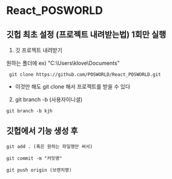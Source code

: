 # React_POSWORLD

## 깃헙 최초 설정 (프로젝트 내려받는법) 1회만 실행 

1. 깃 프로젝트 내려받기

원하는 폴더에 ex) "C:\Users\klove\Documents"

```
 git clone https://github.com/POSWORLD/React_POSWORLD.git 
```
- 이것만 해도 git clone 해서 프로젝트를 받을 수 있다 

2. git branch -b (사용자이니셜)
```
git branch -b kjh 
```

## 깃헙에서 기능 생성 후 
```
git add . (혹은 원하는 파일명만 써서)

git commit -m "커밋명"

git push origin (브랜치명)

```



